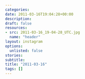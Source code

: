 ```yaml
---
categories:
date: 2011-03-16T19:04:28+00:00
description:
draft: false
resources:
- src: 2011-03-16_19-04-28_UTC.jpg
  name: "header"
layout: instagram
options:
  unlisted: false
stories:
subtitle:
title: "2011-03-16"
tags: []
---
```


 

